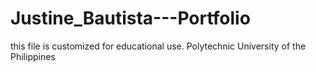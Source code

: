 # Justine_Bautista---Portfolio

this file is customized for educational use.
Polytechnic University of the Philippines
